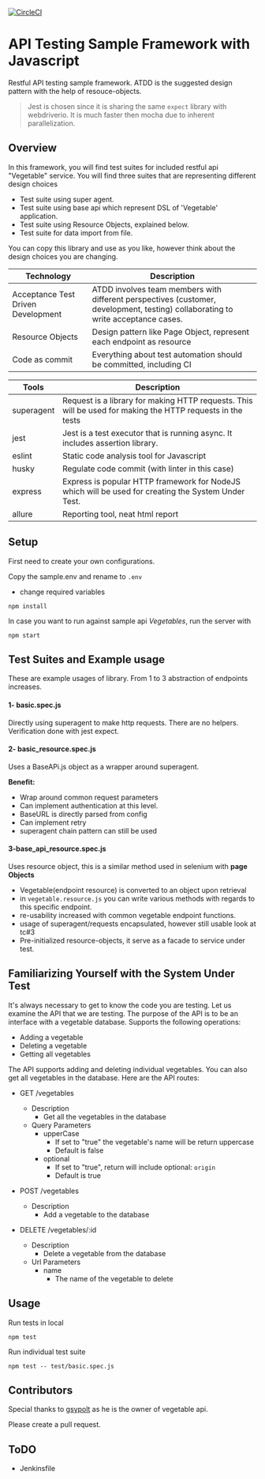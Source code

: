 [![CircleCI](https://circleci.com/gh/serhatbolsu/api-test-javascript-jest-boilerplate.svg?style=svg)](https://circleci.com/gh/serhatbolsu/api-test-javascript-jest-boilerplate)
# API Testing Sample Framework with Javascript
Restful API testing sample framework. ATDD is the suggested design pattern with the help of resouce-objects.

> Jest is chosen since it is sharing the same `expect` library with webdriverio. 
> It is much faster then mocha due to inherent parallelization. 


## Overview

In this framework, you will find test suites for included restful api "Vegetable" service. 
You will find three suites that are representing different design choices
- Test suite using super agent.
- Test suite using base api which represent DSL of 'Vegetable' application.
- Test suite using Resource Objects, explained below.
- Test suite for data import from file.

You can copy this library and use as you like, however think about the design choices you are changing.

| Technology | Description | 
| ---------- | ----------- |
| Acceptance Test Driven Development | ATDD involves team members with different perspectives (customer, development, testing) collaborating to write acceptance cases. |
| Resource Objects | Design pattern like Page Object, represent each endpoint as resource | 
| Code as commit | Everything about test automation should be committed, including CI | 

| Tools | Description |
| --- | --- |
| superagent | Request is a library for making HTTP requests. This will be used for making the HTTP requests in the tests |
| jest | Jest is a test executor that is running async. It includes assertion library. |
| eslint | Static code analysis tool for Javascript |
| husky | Regulate code commit (with linter in this case) |
| express | Express is popular HTTP framework for NodeJS which will be used for creating the System Under Test. |
| allure | Reporting tool, neat html report |

## Setup
First need to create your own configurations.

Copy the sample.env and rename to `.env`
- change required variables

```npm install```

In case you want to run against sample api *Vegetables*, 
run the server with

```npm start```


## Test Suites and Example usage
These are example usages of library. From 1 to 3 abstraction of endpoints increases.

#### 1- basic.spec.js
Directly using superagent to make http requests.
There are no helpers. Verification done with jest expect.

#### 2- basic_resource.spec.js
Uses a BaseAPi.js object as a wrapper around superagent.

**Benefit:**

- Wrap around common request parameters
- Can implement authentication at this level.
- BaseURL is directly parsed from config
- Can implement retry
- superagent chain pattern can still be used

#### 3-base_api_resource.spec.js
Uses resource object, this is a similar method used in selenium with **page Objects**

- Vegetable(endpoint resource) is converted to an object upon retrieval
- in `vegetable.resource.js` you can write various methods with regards to this specific endpoint.
- re-usability increased with common vegetable endpoint functions.
- usage of superagent/requests encapsulated, however still usable look at tc#3
- Pre-initialized resource-objects, it serve as a facade to service under test.


## Familiarizing Yourself with the System Under Test

It's always necessary to get to know the code you are testing. 
Let us examine the API that we are testing. The purpose of the API is to be an interface with a vegetable database. 
Supports the following operations:

- Adding a vegetable
- Deleting a vegetable
- Getting all vegetables

The API supports adding and deleting individual vegetables. You can also get all vegetables in the database. Here are the API routes:

* GET /vegetables
    * Description
        * Get all the vegetables in the database
    * Query Parameters
        * upperCase
            * If set to "true" the vegetable's name will be return uppercase
            * Default is false
        * optional
            * If set to "true", return will include optional: `origin`
            * Default is true

* POST /vegetables
    * Description
        * Add a vegetable to the database

* DELETE /vegetables/:id
    * Description
        * Delete a vegetable from the database
    * Url Parameters
        * name
            * The name of the vegetable to delete 


## Usage
Run tests in local

```npm test```

Run individual test suite

```npm test -- test/basic.spec.js```


## Contributors
Special thanks to [gsypolt](https://github.com/gsypolt/api-testing-javascript) as he is the owner of vegetable api.

Please create a pull request.


## ToDO

- Jenkinsfile
